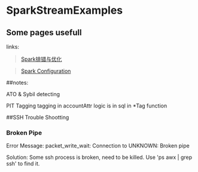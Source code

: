 # SparkStreamExamples

## Some pages usefull

links:

>[Spark排错与优化](http://blog.csdn.net/lsshlsw/article/details/49155087)

>[Spark Configuration](http://spark.apache.org/docs/latest/configuration.html)

##notes:

ATO & Sybil detecting

PIT Tagging
  tagging in accountAttr
  logic is in sql in *Tag function

##SSH Trouble Shootting

### Broken Pipe
Error Message: packet_write_wait: Connection to UNKNOWN: Broken pipe

Solution: Some ssh process is broken, need to be killed. Use 'ps awx | grep ssh' to find it.
